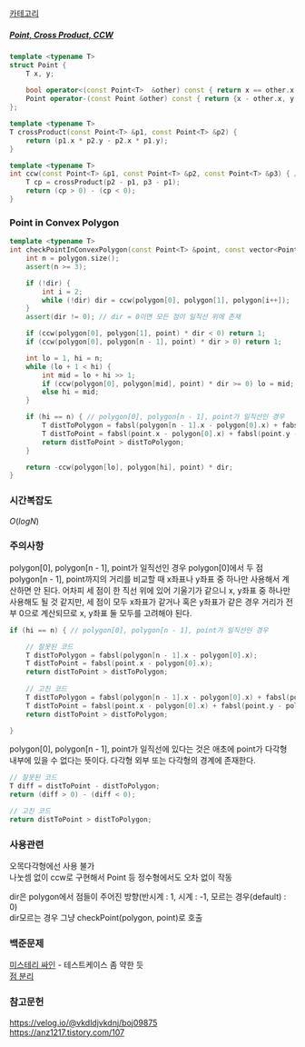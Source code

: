 [카테고리](/README.md)
##### [Point, Cross Product, CCW](/기하학/Cross%20Product,%20CCW.md)
```cpp
template <typename T>
struct Point {
    T x, y;
    
    bool operator<(const Point<T>  &other) const { return x == other.x ? y < other.y : x < other.x; }
    Point operator-(const Point &other) const { return {x - other.x, y - other.y}; }
};

template <typename T>
T crossProduct(const Point<T> &p1, const Point<T> &p2) {
    return (p1.x * p2.y - p2.x * p1.y);
}

template <typename T>
int ccw(const Point<T> &p1, const Point<T> &p2, const Point<T> &p3) { // -1 : 시계, 0 : 일직선, 1 : 반시계
    T cp = crossProduct(p2 - p1, p3 - p1);
    return (cp > 0) - (cp < 0);
}
```
### Point in Convex Polygon
```cpp
template <typename T>
int checkPointInConvexPolygon(const Point<T> &point, const vector<Point<T> > &polygon, int dir=0) { // -1 : 내부, 0 : 경계, 1 : 외부
    int n = polygon.size();
    assert(n >= 3);

    if (!dir) {
        int i = 2;
        while (!dir) dir = ccw(polygon[0], polygon[1], polygon[i++]);
    }
    assert(dir != 0); // dir = 0이면 모든 점이 일직선 위에 존재

    if (ccw(polygon[0], polygon[1], point) * dir < 0) return 1;
    if (ccw(polygon[0], polygon[n - 1], point) * dir > 0) return 1;

    int lo = 1, hi = n;
    while (lo + 1 < hi) {
        int mid = lo + hi >> 1;
        if (ccw(polygon[0], polygon[mid], point) * dir >= 0) lo = mid;
        else hi = mid;
    }

    if (hi == n) { // polygon[0], polygon[n - 1], point가 일직선인 경우
        T distToPolygon = fabsl(polygon[n - 1].x - polygon[0].x) + fabsl(polygon[n - 1].y - polygon[0].y);
        T distToPoint = fabsl(point.x - polygon[0].x) + fabsl(point.y - polygon[0].y);
        return distToPoint > distToPolygon;
    }

    return -ccw(polygon[lo], polygon[hi], point) * dir;
}
```
### 시간복잡도 
$O(logN)$   

### 주의사항
polygon[0], polygon[n - 1], point가 일직선인 경우 polygon[0]에서 두 점 polygon[n - 1], point까지의 거리를 비교할 때 x좌표나 y좌표 중 하나만 사용해서 계산하면 안 된다. 어차피 세 점이 한 직선 위에 있어 기울기가 같으니 x, y좌표 중 하나만 사용해도 될 것 같지만, 세 점이 모두 x좌표가 같거나 혹은 y좌표가 같은 경우 거리가 전부 0으로 계산되므로 x, y좌표 둘 모두를 고려해야 된다.
```cpp
if (hi == n) { // polygon[0], polygon[n - 1], point가 일직선인 경우

    // 잘못된 코드
    T distToPolygon = fabsl(polygon[n - 1].x - polygon[0].x);
    T distToPoint = fabsl(point.x - polygon[0].x);
    return distToPoint > distToPolygon;
    
    // 고친 코드
    T distToPolygon = fabsl(polygon[n - 1].x - polygon[0].x) + fabsl(polygon[n - 1].y - polygon[0].y);
    T distToPoint = fabsl(point.x - polygon[0].x) + fabsl(point.y - polygon[0].y);
    return distToPoint > distToPolygon;

}
```
polygon[0], polygon[n - 1], point가 일직선에 있다는 것은 애초에 point가 다각형 내부에 있을 수 없다는 뜻이다. 다각형 외부 또는 다각형의 경계에 존재한다.

```cpp
// 잘못된 코드
T diff = distToPoint - distToPolygon;
return (diff > 0) - (diff < 0);

// 고친 코드
return distToPoint > distToPolygon;
```

### 사용관련
오목다각형에선 사용 불가   
나눗셈 없이 ccw로 구현해서 Point<int> 등 정수형에서도 오차 없이 작동

dir은 polygon에서 점들이 주어진 방향(반시계 : 1, 시계 : -1, 모르는 경우(default) : 0)   
dir모르는 경우 그냥 checkPoint(polygon, point)로 호출   

### 백준문제
[미스테리 싸인](https://www.acmicpc.net/problem/20670) - 테스트케이스 좀 약한 듯   
[점 분리](https://www.acmicpc.net/problem/3878)

### 참고문헌
https://velog.io/@vkdldjvkdnj/boj09875   
https://anz1217.tistory.com/107
